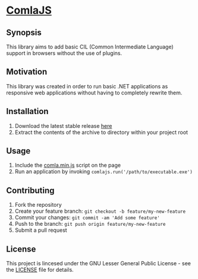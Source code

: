 [ComlaJS](https://www.comlajs.org/)
===================================

## Synopsis

This library aims to add basic CIL (Common Intermediate Language) support in
browsers without the use of plugins.

## Motivation

This library was created in order to run basic .NET applications as responsive
web applications without having to completely rewrite them.

## Installation

1. Download the latest stable release [here](releases/latest)
2. Extract the contents of the archive to directory within your project root

## Usage

1. Include the [comla.min.js](build/comla.min.js) script on the page
2. Run an application by invoking `comlajs.run('/path/to/executable.exe')`

## Contributing

1. Fork the repository
2. Create your feature branch: `git checkout -b feature/my-new-feature`
3. Commit your changes: `git commit -am 'Add some feature'`
4. Push to the branch: `git push origin feature/my-new-feature`
5. Submit a pull request

## License

This project is lincesed under the GNU Lesser General Public License - see the
[LICENSE](LICENSE) file for details.
